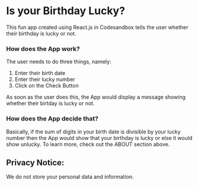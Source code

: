# Is your Birthday Lucky?
This fun app created using React.js in Codesandbox tells the user whether their birthday is lucky or not.

### How does the App work?

The user needs to do three things, namely:

1. Enter their birth date
2. Enter their lucky number
3. Click on the Check Button

As soon as the user does this, the App would display a message showing whether their birtday is lucky or not.

### How does the App decide that?

Basically, if the sum of digits in your birth date is divisible by your lucky number then the App would show that your birthday is lucky or else it would show unlucky. To learn more, check out the ABOUT section above. 

## Privacy Notice:

We do not store your personal data and information.
